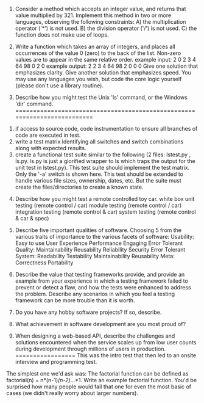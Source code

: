 1. Consider a method which accepts an integer value, and returns that value
multiplied by 321. Implement this method in two or more languages, observing
the following constraints:
A) the multiplication operator ('*') is not used.
B) the division operator ('/') is not used.
C) the function does not make use of loops.


2. Write a function which takes an array of integers, and places all occurrences of
the value 0 (zero) to the back of the list. Non-zero values are to appear in the
same relative order.
example input:
2 0 2 3 4 64 98 0 2 0
example output:
2 2 3 4 64 98 2 0 0 0
Give one solution that emphasizes clarity.
Give another solution that emphasizes speed.
You may use any languages you wish, but code the core logic yourself (please don't
use a library routine).


3. Describe how you might test the Unix 'ls' command, or the Windows 'dir' command.
=========================================================================
1) if access to source code, code instrumentation to ensure all branches of code are executed in test.
2) write a test matrix identifying all switches and switch combinations along with expected results.
3) create a functional test suite similar to the following (2 files: lstest.py , ls.py. ls.py is just a glorified wrapper to ls which traps the output for the unit test in lstest.py). This test suite should implement the test matrix. Only the '-a' switch is shown here. This test should be extended to handle various file sizes, ownership, dates, etc. But the suite must create the files/directories to create a known state.


4. Describe how you might test a remote controlled toy car.
white box unit testing (remote control / car)
module testing (remote control / car)
integration testing (remote control & car)
system testing (remote control & car & spec)


5. Describe five important qualities of software.
Choosing 5 from the various traits of importance to the various facets of software:
Usability:
Easy to use
User Experience
Performance
Engaging
Error Tolerant
Quality:
Maintainability
Reusability
Reliability
Security
Error Tolerant
System:
Readability
Testability
Maintainability
Reusability
Meta:
Correctness
Portability


6. Describe the value that testing frameworks provide, and provide an example from
your experience in which a testing framework failed to prevent or detect a flaw,
and how the tests were enhanced to address the problem. Describe any scenarios in
which you feel a testing framework can be more trouble than it is worth.


7. Do you have any hobby software projects? If so, describe.


8. What achievement in software development are you most proud of?


9. When designing a web-based API, describe the challenges and solutions encountered
when the service scales up from low user counts during development through millions
of users in production.
=================
This was the intro test that then led to an onsite interview and programming test.


The simplest one we'd ask was:
The factorial function can be defined as factorial(n) = n*(n-1)*(n-2)*...*1. Write an example factorial function.
You'd be surprised how many people would fail that one for even the most basic of cases (we didn't really worry about larger numbers).
